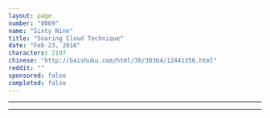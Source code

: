 ```yaml
---
layout: page
number: "0069"
name: "Sixty Nine"
title: "Soaring Cloud Technique"
date: "Feb 23, 2016"
characters: 2197
chinese: "http://baishuku.com/html/30/30364/12441356.html"
reddit: ""
sponsored: false
completed: false
---
```




- - -
- - -
